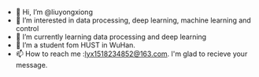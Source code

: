 - 👋 Hi, I’m @liuyongxiong
- 👀 I’m interested in data processing, deep learning, machine learning and control
- 🌱 I’m currently learning data processing and deep learning
- 💞️ I’m a student fom HUST in WuHan.
- 📫 How to reach me :lyx1518234852@163.com. l'm glad to recieve your message.

<!---
liuyongxiong/liuyongxiong is a ✨ special ✨ repository because its `README.md` (this file) appears on your GitHub profile.
You can click the Preview link to take a look at your changes.
--->
